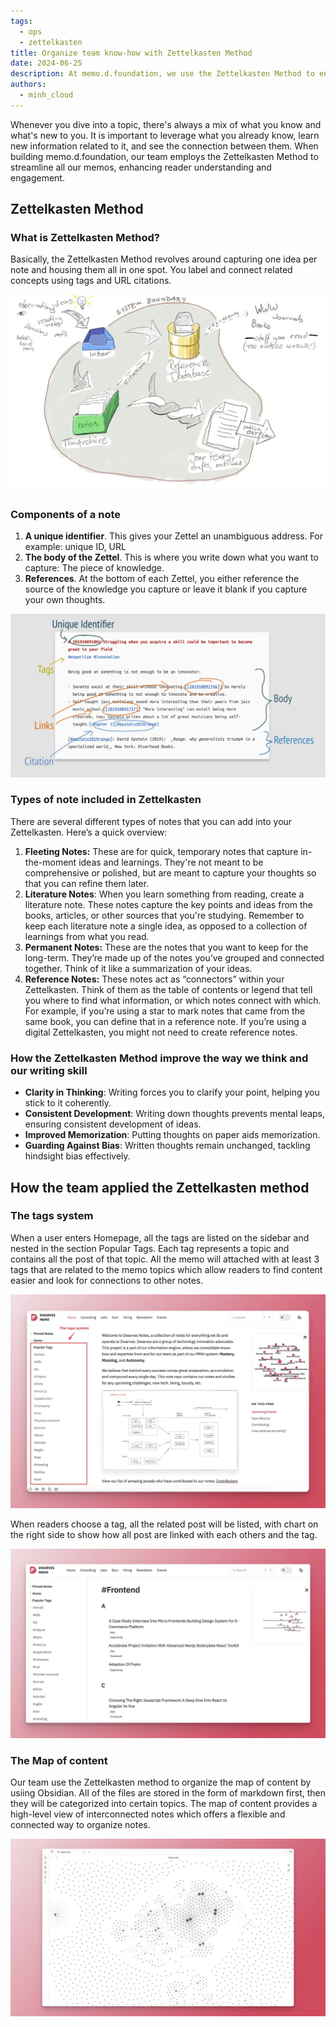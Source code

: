```yaml
---
tags:
  - ops
  - zettelkasten
title: Organize team know-how with Zettelkasten Method
date: 2024-06-25
description: At memo.d.foundation, we use the Zettelkasten Method to enhance engagement by capturing one idea per note and connecting concepts with tags and citations. This method improves clarity, consistency, memorization, and reduces bias. We organize notes with a tag system and content map in Obsidian, making it easy for readers to navigate and see connections between topics.
authors: 
  - minh_cloud
---
```


Whenever you dive into a topic, there's always a mix of what you know and what's new to you.  It is important to leverage what you already know, learn new information related to it, and see the connection between them. When building memo.d.foundation, our team employs the Zettelkasten Method to streamline all our memos, enhancing reader understanding and engagement.

## Zettelkasten Method
### What is Zettelkasten Method?
Basically, the Zettelkasten Method revolves around capturing one idea per note and housing them all in one spot. You label and connect related concepts using tags and URL citations.

![](assets/organize-team-know-how-with-zettelkasten-method_untitled-7.webp)

### Components of a note
1. **A unique identifier**. This gives your Zettel an unambiguous address. For example: unique ID, URL 
2. **The body of the Zettel**. This is where you write down what you want to capture: The piece of knowledge.
3. **References**. At the bottom of each Zettel, you either reference the source of the knowledge you capture or leave it blank if you capture your own thoughts.

![](assets/organize-team-know-how-with-zettelkasten-method_untitled-8.webp)

### Types of note included in Zettelkasten
There are several different types of notes that you can add into your Zettelkasten. Here’s a quick overview:

1. **Fleeting Notes:** These are for quick, temporary notes that capture in-the-moment ideas and learnings. They're not meant to be comprehensive or polished, but are meant to capture your thoughts so that you can refine them later.
2. **Literature Notes**: When you learn something from reading, create a literature note. These notes capture the key points and ideas from the books, articles, or other sources that you're studying. Remember to keep each literature note a single idea, as opposed to a collection of learnings from what you read.
3. **Permanent Notes:** These are the notes that you want to keep for the long-term. They’re made up of the notes you’ve grouped and connected together. Think of it like a summarization of your ideas.
4. **Reference Notes:** These notes act as “connectors” within your Zettelkasten. Think of them as the table of contents or legend that tell you where to find what information, or which notes connect with which. For example, if you’re using a star to mark notes that came from the same book, you can define that in a reference note. If you’re using a digital Zettelkasten, you might not need to create reference notes.

### How the **Zettelkasten Method improve the way we think and our writing skill**
- **Clarity in Thinking**: Writing forces you to clarify your point, helping you stick to it coherently.
- **Consistent Development**: Writing down thoughts prevents mental leaps, ensuring consistent development of ideas.
- **Improved Memorization**: Putting thoughts on paper aids memorization.
- **Guarding Against Bias**: Written thoughts remain unchanged, tackling hindsight bias effectively.

## How the team applied the Zettelkasten method
### The tags system
When a user enters Homepage, all the tags are listed on the sidebar and nested in the section Popular Tags. Each tag represents a topic and contains all the post of that topic. All the memo will attached with at least 3 tags that are related to the memo topics which allow readers to find content easier and look for connections to other notes.

![](assets/organize-team-know-how-with-zettelkasten-method_clean-shot-2024-05-02-at-16-30-48-2x.webp)

When readers choose a tag, all the related post will be listed, with chart on the right side to show how all post are linked with each others and the tag. 

![](assets/organize-team-know-how-with-zettelkasten-method_clean-shot-2024-05-02-at-16-48-38-2x.webp)

### The Map of content
Our team use the Zettelkasten method to organize the map of content by usiing Obsidian. All of the files are stored in the form of markdown first, then they will be categorized into certain topics. The map of content provides a high-level view of interconnected notes which offers a flexible and connected way to organize notes. 

![](assets/organize-team-know-how-with-zettelkasten-method_clean-shot-2024-06-25-at-17-20-27-2x.webp)

